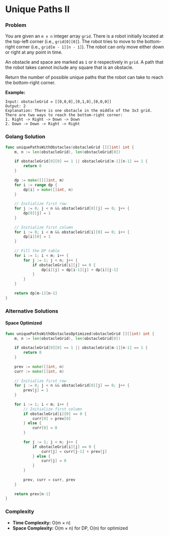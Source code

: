 # Unique Paths II

### Problem
You are given an `m x n` integer array `grid`. There is a robot initially located at the top-left corner (i.e., `grid[0][0]`). The robot tries to move to the bottom-right corner (i.e., `grid[m - 1][n - 1]`). The robot can only move either down or right at any point in time.

An obstacle and space are marked as `1` or `0` respectively in `grid`. A path that the robot takes cannot include any square that is an obstacle.

Return the number of possible unique paths that the robot can take to reach the bottom-right corner.

**Example:**
```
Input: obstacleGrid = [[0,0,0],[0,1,0],[0,0,0]]
Output: 2
Explanation: There is one obstacle in the middle of the 3x3 grid.
There are two ways to reach the bottom-right corner:
1. Right -> Right -> Down -> Down
2. Down -> Down -> Right -> Right
```

### Golang Solution

```go
func uniquePathsWithObstacles(obstacleGrid [][]int) int {
    m, n := len(obstacleGrid), len(obstacleGrid[0])
    
    if obstacleGrid[0][0] == 1 || obstacleGrid[m-1][n-1] == 1 {
        return 0
    }
    
    dp := make([][]int, m)
    for i := range dp {
        dp[i] = make([]int, n)
    }
    
    // Initialize first row
    for j := 0; j < n && obstacleGrid[0][j] == 0; j++ {
        dp[0][j] = 1
    }
    
    // Initialize first column
    for i := 0; i < m && obstacleGrid[i][0] == 0; i++ {
        dp[i][0] = 1
    }
    
    // Fill the DP table
    for i := 1; i < m; i++ {
        for j := 1; j < n; j++ {
            if obstacleGrid[i][j] == 0 {
                dp[i][j] = dp[i-1][j] + dp[i][j-1]
            }
        }
    }
    
    return dp[m-1][n-1]
}
```

### Alternative Solutions

#### **Space Optimized**
```go
func uniquePathsWithObstaclesOptimized(obstacleGrid [][]int) int {
    m, n := len(obstacleGrid), len(obstacleGrid[0])
    
    if obstacleGrid[0][0] == 1 || obstacleGrid[m-1][n-1] == 1 {
        return 0
    }
    
    prev := make([]int, n)
    curr := make([]int, n)
    
    // Initialize first row
    for j := 0; j < n && obstacleGrid[0][j] == 0; j++ {
        prev[j] = 1
    }
    
    for i := 1; i < m; i++ {
        // Initialize first column
        if obstacleGrid[i][0] == 0 {
            curr[0] = prev[0]
        } else {
            curr[0] = 0
        }
        
        for j := 1; j < n; j++ {
            if obstacleGrid[i][j] == 0 {
                curr[j] = curr[j-1] + prev[j]
            } else {
                curr[j] = 0
            }
        }
        
        prev, curr = curr, prev
    }
    
    return prev[n-1]
}
```

### Complexity
- **Time Complexity:** O(m × n)
- **Space Complexity:** O(m × n) for DP, O(n) for optimized

